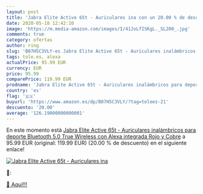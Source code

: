 ```yaml
---
layout: post
title: 'Jabra Elite Active 65t - Auriculares ina con un 20.00 % de descuento'
date: 2020-05-18 12:42:10
image: 'https://m.media-amazon.com/images/I/41JoLfISKgL._SL200_.jpg'
comments: true
category: ofertas
author: ring
slug: 'B07H5C3VLY-es Jabra Elite Active 65t - Auriculares inalámbricos para...'
tags: tole.es, alexa
actualPrice: 95.99 EUR
currency: EUR
price: 95.99
comparePrice: 119.99 EUR
prodname: 'Jabra Elite Active 65t - Auriculares inalámbricos para deporte  Bluetooth 5.0  True Wireless  con Alexa integrada  Rojo y Cobre'
country: 'es'
flag: '🇪🇸'
buyurl: 'https://www.amazon.es/dp/B07H5C3VLY/?tag=tolees-21'
descuento: '20.00'
average: '126.19000000000001'
---
```


En este momento está [Jabra Elite Active 65t - Auriculares inalámbricos para deporte  Bluetooth 5.0  True Wireless  con Alexa integrada  Rojo y Cobre](https://www.amazon.es/dp/B07H5C3VLY/?tag=tolees-21) a 95.99 EUR (original: 119.99 EUR) (20.00 %  de descuento) en el siguiente enlace!

[![Jabra Elite Active 65t - Auriculares ina](https://m.media-amazon.com/images/I/41JoLfISKgL._SL200_.jpg)](https://www.amazon.es/dp/B07H5C3VLY/?tag=tolees-21)

🔎:


[🛒 Aquí!!!](https://www.amazon.es/dp/B07H5C3VLY/?tag=tolees-21)
